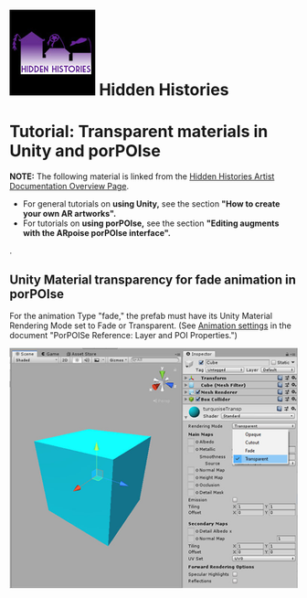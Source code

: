 # ![Hidden Histories Logo](images/hiddenhistories-logo.png) Hidden Histories

# Tutorial: Transparent materials in Unity and porPOIse

**NOTE:** The following material is linked from the [Hidden Histories Artist Documentation Overview Page](http://hiddenhistoriesjtown.org/documentation).

- For general tutorials on **using Unity,** see the section **"How to create your own AR artworks".**
- For tutorials on **using porPOIse,** see the section **"Editing augments with the ARpoise porPOIse interface".**

. 
## Unity Material transparency for fade animation in porPOIse

For the animation Type "fade," the prefab must have its Unity Material Rendering Mode set to Fade or Transparent. (See [Animation settings](https://github.com/Hidden-Histories/Public-Resources/blob/master/documentation/UsingPorPOIse_REF-Layer-POI-Properties.md#animation-settings) in the document "PorPOISe Reference: Layer and POI Properties.")

![RenderingModeFade](images/UsingPorpoise_fadeAnim_UnityRenderingMode.png)

